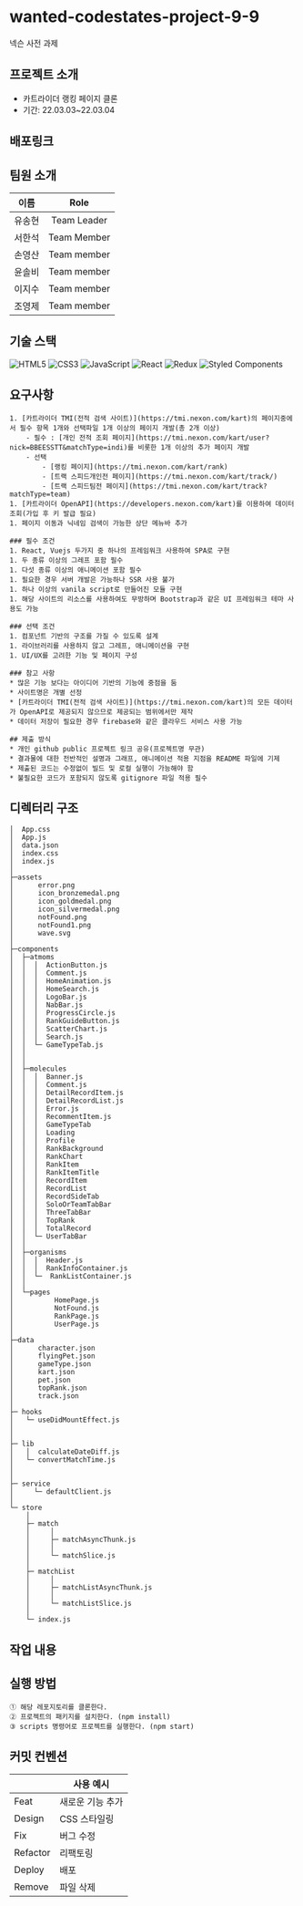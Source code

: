 # wanted-codestates-project-9-9

넥슨 사전 과제

## 프로젝트 소개

- 카트라이더 랭킹 페이지 클론
- 기간: 22.03.03~22.03.04

## 배포링크

## 팀원 소개

|  이름  |    Role     |
| :----: | :---------: |
| 유송현 | Team Leader |
| 서한석 | Team Member |
| 손영산 | Team member |
| 윤솔비 | Team member |
| 이지수 | Team member |
| 조영제 | Team member |

## 기술 스택

![HTML5](https://img.shields.io/badge/html5-%23E34F26.svg?style=for-the-badge&logo=html5&logoColor=white)
![CSS3](https://img.shields.io/badge/css3-%231572B6.svg?style=for-the-badge&logo=css3&logoColor=white)
![JavaScript](https://img.shields.io/badge/javascript-%23323330.svg?style=for-the-badge&logo=javascript&logoColor=%23F7DF1E)
![React](https://img.shields.io/badge/react-%2320232a.svg?style=for-the-badge&logo=react&logoColor=%2361DAFB)
![Redux](https://img.shields.io/badge/redux-%23593d88.svg?style=for-the-badge&logo=redux&logoColor=white)
![Styled Components](https://img.shields.io/badge/styled--components-DB7093?style=for-the-badge&logo=styled-components&logoColor=white)
<br/>

## 요구사항

```
1. [카트라이더 TMI(전적 검색 사이트)](https://tmi.nexon.com/kart)의 페이지중에서 필수 항목 1개와 선택파일 1개 이상의 페이지 개발(총 2개 이상)
    - 필수 : [개인 전적 조회 페이지](https://tmi.nexon.com/kart/user?nick=BBEESSTT&matchType=indi)를 비롯한 1개 이상의 추가 페이지 개발
    - 선택
        - [랭킹 페이지](https://tmi.nexon.com/kart/rank)
        - [트랙 스피드개인전 페이지](https://tmi.nexon.com/kart/track/)
        - [트랙 스피드팀전 페이지](https://tmi.nexon.com/kart/track?matchType=team)
1. [카트라이더 OpenAPI](https://developers.nexon.com/kart)를 이용하여 데이터 조회(가입 후 키 발급 필요)
1. 페이지 이동과 닉네임 검색이 가능한 상단 메뉴바 추가

### 필수 조건
1. React, Vuejs 두가지 중 하나의 프레임워크 사용하여 SPA로 구현
1. 두 종류 이상의 그레프 포함 필수
1. 다섯 종류 이상의 애니메이션 포함 필수
1. 필요한 경우 서버 개발은 가능하나 SSR 사용 불가
1. 하나 이상의 vanila script로 만들어진 모듈 구현
1. 해당 사이트의 리소스를 사용하여도 무방하며 Bootstrap과 같은 UI 프레임워크 테마 사용도 가능

### 선택 조건
1. 컴포넌트 기반의 구조를 가질 수 있도록 설계
1. 라이브러리를 사용하지 않고 그레프, 애니메이션을 구현
1. UI/UX를 고려한 기능 및 페이지 구성

### 참고 사항
* 많은 기능 보다는 아이디어 기반의 기능에 중점을 둠
* 사이트명은 개별 선정
* [카트라이더 TMI(전적 검색 사이트)](https://tmi.nexon.com/kart)의 모든 데이터가 OpenAPI로 제공되지 않으므로 제공되는 범위에서만 제작
* 데이터 저장이 필요한 경우 firebase와 같은 클라우드 서비스 사용 가능

## 제출 방식
* 개인 github public 프로젝트 링크 공유(프로젝트명 무관)
* 결과물에 대한 전반적인 설명과 그래프, 애니메이션 적용 지점을 README 파일에 기제
* 제출된 코드는 수정없이 빌드 및 로컬 실행이 가능해야 함
* 불필요한 코드가 포함되지 않도록 gitignore 파일 적용 필수
```

## 디렉터리 구조

```
│  App.css
│  App.js
│  data.json
│  index.css
│  index.js
│
├─assets
│      error.png
│      icon_bronzemedal.png
│      icon_goldmedal.png
│      icon_silvermedal.png
│      notFound.png
│      notFound1.png
│      wave.svg
│
├─components
│  ├─atmoms
│  │  │  ActionButton.js
│  │  │  Comment.js
│  │  │  HomeAnimation.js
│  │  │  HomeSearch.js
│  │  │  LogoBar.js
│  │  │  NabBar.js
│  │  │  ProgressCircle.js
│  │  │  RankGuideButton.js
│  │  │  ScatterChart.js
│  │  │  Search.js
│  │  └─ GameTypeTab.js
│  │
│  │
│  ├─molecules
│  │  │  Banner.js
│  │  │  Comment.js
│  │  │  DetailRecordItem.js
│  │  │  DetailRecordList.js
│  │  │  Error.js
│  │  │  RecommentItem.js
│  │  │  GameTypeTab
│  │  │  Loading
│  │  │  Profile
│  │  │  RankBackground
│  │  │  RankChart
│  │  │  RankItem
│  │  │  RankItemTitle
│  │  │  RecordItem
│  │  │  RecordList
│  │  │  RecordSideTab
│  │  │  SoloOrTeamTabBar
│  │  │  ThreeTabBar
│  │  │  TopRank
│  │  │  TotalRecord
│  │  └─ UserTabBar
│  │
│  ├─organisms
│  │  │  Header.js
│  │  │  RankInfoContainer.js
│  │  └─  RankListContainer.js
│  │
│  └─pages
│          HomePage.js
│          NotFound.js
│          RankPage.js
│          UserPage.js
│
├─data
│      character.json
│      flyingPet.json
│      gameType.json
│      kart.json
│      pet.json
│      topRank.json
│      track.json
│
├─ hooks
│   └─ useDidMountEffect.js
│      
│
├─ lib
│   │  calculateDateDiff.js
│   └─ convertMatchTime.js
│
│
├─ service
│     └─ defaultClient.js  
│    
└─ store
    │
    ├─ match
    │     │
    │     ├─ matchAsyncThunk.js
    │     │
    │     └─ matchSlice.js
    │
    ├─ matchList
    │     │
    │     ├─ matchListAsyncThunk.js
    │     │
    │     └─ matchListSlice.js
    │
    └─ index.js       
```

## 작업 내용

## 실행 방법

```
① 해당 레포지토리를 클론한다.
② 프로젝트의 패키지를 설치한다. (npm install)
③ scripts 명령어로 프로젝트를 실행한다. (npm start)
```


## 커밋 컨벤션

|          | 사용 예시        |
| -------- | ---------------- |
| Feat     | 새로운 기능 추가 |
| Design   | CSS 스타일링     |
| Fix      | 버그 수정        |
| Refactor | 리팩토링         |
| Deploy   | 배포             |
| Remove   | 파일 삭제        |
